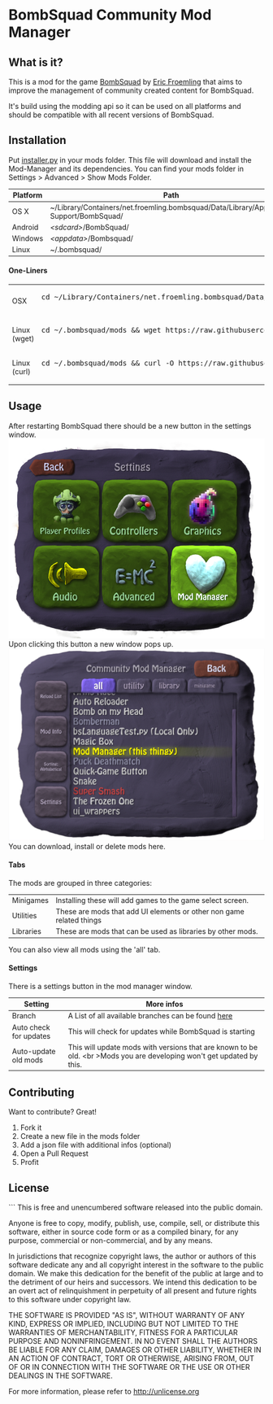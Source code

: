 <h1>BombSquad Community Mod Manager</h1>

<h2>What is it?</h2>

This is a mod for the game <a href="http://www.froemling.net/apps/bombsquad">BombSquad</a> by <a href="http://www.froemling.net/about">Eric Froemling</a> that aims to improve the management of community created content for BombSquad.

It's build using the modding api so it can be used on all platforms and should be compatible with all recent versions of BombSquad.



<h2>Installation</h2>

Put <a href="https://raw.githubusercontent.com/Mrmaxmeier/BombSquad-ModManager-and-Mods/master/installer.py">installer.py</a> in your mods folder. This file will download and install the Mod-Manager and its dependencies.
You can find your mods folder in Settings > Advanced > Show Mods Folder.

| Platform  | Path       |
| --------- | ---------- |
| OS X      | ~/Library/Containers/net.froemling.bombsquad/Data/Library/Application Support/BombSquad/ |
| Android   | *<*sdcard*>*/BombSquad/  |
| Windows   | *<*appdata*>*/Bombsquad/ |
| Linux     | ~/.bombsquad/            |

<h4>One-Liners</h4>
<table>
  <tr>
    <td>OSX</td>
    <td>
      <pre>
cd ~/Library/Containers/net.froemling.bombsquad/Data/Library/Application\ Support/BombSquad/mods && curl -O https://raw.githubusercontent.com/Mrmaxmeier/BombSquad-Community-Mod-Manager/master/installer.py
      </pre>
    </td>
  </tr>
  <tr>
    <td>Linux (wget)</td>
    <td>
      <pre>
cd ~/.bombsquad/mods && wget https://raw.githubusercontent.com/Mrmaxmeier/BombSquad-Community-Mod-Manager/master/installer.py
      </pre>
    </td>
  </tr>
  <tr>
    <td>Linux (curl)</td>
    <td>
      <pre>
cd ~/.bombsquad/mods && curl -O https://raw.githubusercontent.com/Mrmaxmeier/BombSquad-Community-Mod-Manager/master/installer.py
      </pre>  
    </td>
  </tr>
</table>

<h2>Usage</h2>

After restarting BombSquad there should be a new button in the settings window.
![Settings Window](screenshots/SettingsWindow.png)
Upon clicking this button a new window pops up.
![ModManager Window](screenshots/ModManagerWindow.png)
You can download, install or delete mods here.


<h4>Tabs</h4>
The mods are grouped in three categories:

<table>
  <tr>
    <td>Minigames</td>
    <td>Installing these will add games to the game select screen.</td>
  </tr>
  <tr>
    <td>Utilities</td>
    <td>These are mods that add UI elements or other non game related things </td>
  </tr>
  <tr>
    <td>Libraries</td>
    <td>These are mods that can be used as libraries by other mods.</td>
  </tr>
</table>

You can also view all mods using the 'all' tab.


<h4>Settings</h4>
There is a settings button in the mod manager window.

| Setting | More infos |
| ---------- | ---------- |
| Branch     |  A List of all available branches can be found [here](https://api.github.com/repos/Mrmaxmeier/BombSquad-Community-Mod-Manager/branches)   |
| Auto check for updates | This will check for updates while BombSquad is starting |
| Auto-update old mods | This will update mods with versions that are known to be old. <br \>Mods you are developing won't get updated by this. |



<h2>Contributing</h2>

Want to contribute? Great!

1. Fork it
2. Create a new file in the mods folder
3. Add a json file with additional infos (optional)
5. Open a Pull Request
6. Profit

<h2> License </h2>
```
This is free and unencumbered software released into the public domain.

Anyone is free to copy, modify, publish, use, compile, sell, or
distribute this software, either in source code form or as a compiled
binary, for any purpose, commercial or non-commercial, and by any
means.

In jurisdictions that recognize copyright laws, the author or authors
of this software dedicate any and all copyright interest in the
software to the public domain. We make this dedication for the benefit
of the public at large and to the detriment of our heirs and
successors. We intend this dedication to be an overt act of
relinquishment in perpetuity of all present and future rights to this
software under copyright law.

THE SOFTWARE IS PROVIDED "AS IS", WITHOUT WARRANTY OF ANY KIND,
EXPRESS OR IMPLIED, INCLUDING BUT NOT LIMITED TO THE WARRANTIES OF
MERCHANTABILITY, FITNESS FOR A PARTICULAR PURPOSE AND NONINFRINGEMENT.
IN NO EVENT SHALL THE AUTHORS BE LIABLE FOR ANY CLAIM, DAMAGES OR
OTHER LIABILITY, WHETHER IN AN ACTION OF CONTRACT, TORT OR OTHERWISE,
ARISING FROM, OUT OF OR IN CONNECTION WITH THE SOFTWARE OR THE USE OR
OTHER DEALINGS IN THE SOFTWARE.

For more information, please refer to <http://unlicense.org>
```
